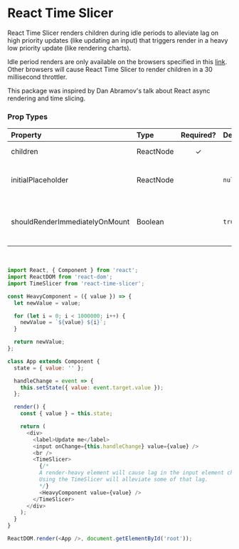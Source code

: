 # React Time Slicer

React Time Slicer renders children during idle periods to alleviate lag on high priority updates (like updating an input) that triggers render in a heavy low priority update (like rendering charts).

Idle period renders are only available on the browsers specified in this [link](https://caniuse.com/#feat=requestidlecallback). Other browsers will cause React Time Slicer to render children in a 30 millisecond throttler.

This package was inspired by Dan Abramov's talk about React async rendering and time slicing.

### Prop Types

| Property                       | Type      | Required? | Default | Description                                                                                                                                            |
| :----------------------------- | :-------- | :-------: | :------ | :----------------------------------------------------------------------------------------------------------------------------------------------------- |
| children                       | ReactNode |     ✓     |         | The React node that will be rendered (eg `<div />`).                                                                                                   |
| initialPlaceholder             | ReactNode |           | `null`  | The initial placeholder node renders only if property `shouldRenderImmediatelyOnMount` is `false`.                                                     |
| shouldRenderImmediatelyOnMount | Boolean   |           | `true`  | This property controls whether or not children will be rendered immediately on mount. Pass `false` to this if the initial render can take a long time. |

<br>

```js
import React, { Component } from 'react';
import ReactDOM from 'react-dom';
import TimeSlicer from 'react-time-slicer';

const HeavyComponent = ({ value }) => {
  let newValue = value;

  for (let i = 0; i < 1000000; i++) {
    newValue = `${value} ${i}`;
  }

  return newValue;
};

class App extends Component {
  state = { value: '' };

  handleChange = event => {
    this.setState({ value: event.target.value });
  };

  render() {
    const { value } = this.state;

    return (
      <div>
        <label>Update me</label>
        <input onChange={this.handleChange} value={value} />
        <br />
        <TimeSlicer>
          {/*
          A render-heavy element will cause lag in the input element change without the TimeSlicer.
          Using the TimeSlicer will alleviate some of that lag.
          */}
          <HeavyComponent value={value} />
        </TimeSlicer>
      </div>
    );
  }
}

ReactDOM.render(<App />, document.getElementById('root'));
```
